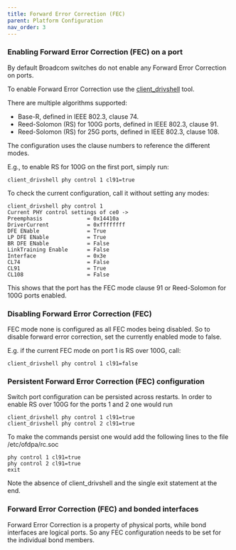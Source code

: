 ```yaml
---
title: Forward Error Correction (FEC)
parent: Platform Configuration
nav_order: 3
---
```


### Enabling Forward Error Correction (FEC) on a port

By default Broadcom switches do not enable any Forward Error Correction on ports.

To enable Forward Error Correction use the [client_drivshell](tools/ofdpa_client_tools.md#client_drivshell) tool.

There are multiple algorithms supported:

* Base-R, defined in IEEE 802.3, clause 74.
* Reed-Solomon (RS) for 100G ports, defined in IEEE 802.3, clause 91.
* Reed-Solomon (RS) for 25G ports, defined in IEEE 802.3, clause 108.

The configuration uses the clause numbers to reference the different modes.

E.g., to enable RS for 100G on the first port, simply run:

```
client_drivshell phy control 1 cl91=true
```

To check the current configuration, call it without setting any modes:

```
client_drivshell phy control 1
Current PHY control settings of ce0 ->
Preemphasis              = 0x14410a
DriverCurrent            = 0xffffffff
DFE ENable               = True
LP DFE ENable            = True
BR DFE ENable            = False
LinkTraining Enable      = False
Interface                = 0x3e
CL74                     = False
CL91                     = True
CL108                    = False
```

This shows that the port has the FEC mode clause 91 or Reed-Solomon for 100G ports enabled.

### Disabling Forward Error Correction (FEC)

FEC mode none is configured as all FEC modes being disabled. So to disable forward error correction, set the currently enabled mode to false.

E.g. if the current FEC mode on port 1 is RS over 100G, call:

```
client_drivshell phy control 1 cl91=false
```

### Persistent Forward Error Correction (FEC) configuration

Switch port configuration can be persisted across restarts. In order to enable RS over 100G for the ports 1 and 2 one would run

```
client_drivshell phy control 1 cl91=true
client_drivshell phy control 2 cl91=true
```

To make the commands persist one would add the following lines to the file /etc/ofdpa/rc.soc

```
phy control 1 cl91=true
phy control 2 cl91=true
exit
```

Note the absence of client_drivshell and the single exit statement at the end.

### Forward Error Correction (FEC) and bonded interfaces

Forward Error Correction is a property of physical ports, while bond interfaces are logical ports. So any FEC configuration needs to be set for the individual bond members.
